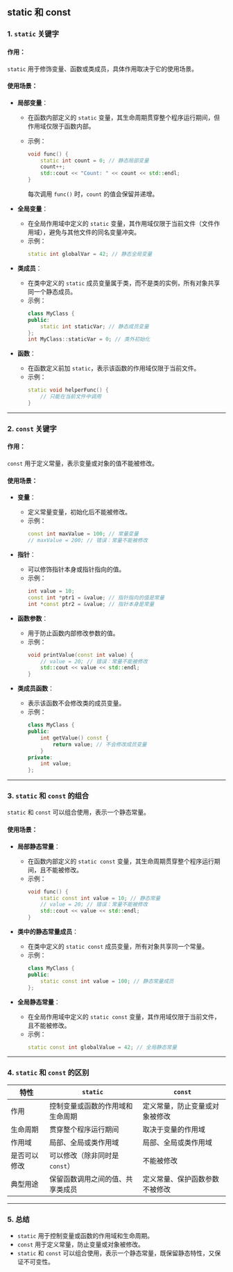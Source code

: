 ## static 和 const

### 1. `static` 关键字

#### 作用：

`static` 用于修饰变量、函数或类成员，具体作用取决于它的使用场景。

#### 使用场景：

- **局部变量**：

  - 在函数内部定义的 `static` 变量，其生命周期贯穿整个程序运行期间，但作用域仅限于函数内部。
  - 示例：
    ```cpp
    void func() {
        static int count = 0; // 静态局部变量
        count++;
        std::cout << "Count: " << count << std::endl;
    }
    ```

    每次调用 `func()` 时，`count` 的值会保留并递增。
- **全局变量**：

  - 在全局作用域中定义的 `static` 变量，其作用域仅限于当前文件（文件作用域），避免与其他文件的同名变量冲突。
  - 示例：
    ```cpp
    static int globalVar = 42; // 静态全局变量
    ```
- **类成员**：

  - 在类中定义的 `static` 成员变量属于类，而不是类的实例，所有对象共享同一个静态成员。
  - 示例：
    ```cpp
    class MyClass {
    public:
        static int staticVar; // 静态成员变量
    };
    int MyClass::staticVar = 0; // 类外初始化
    ```
- **函数**：

  - 在函数定义前加 `static`，表示该函数的作用域仅限于当前文件。
  - 示例：
    ```cpp
    static void helperFunc() {
        // 只能在当前文件中调用
    }
    ```

---

### 2. `const` 关键字

#### 作用：

`const` 用于定义常量，表示变量或对象的值不能被修改。

#### 使用场景：

- **变量**：

  - 定义常量变量，初始化后不能被修改。
  - 示例：
    ```cpp
    const int maxValue = 100; // 常量变量
    // maxValue = 200; // 错误：常量不能被修改
    ```
- **指针**：

  - 可以修饰指针本身或指针指向的值。
  - 示例：
    ```cpp
    int value = 10;
    const int *ptr1 = &value; // 指针指向的值是常量
    int *const ptr2 = &value; // 指针本身是常量
    ```
- **函数参数**：

  - 用于防止函数内部修改参数的值。
  - 示例：
    ```cpp
    void printValue(const int value) {
        // value = 20; // 错误：常量不能被修改
        std::cout << value << std::endl;
    }
    ```
- **类成员函数**：

  - 表示该函数不会修改类的成员变量。
  - 示例：
    ```cpp
    class MyClass {
    public:
        int getValue() const {
            return value; // 不会修改成员变量
        }
    private:
        int value;
    };
    ```

---

### 3. `static` 和 `const` 的组合

`static` 和 `const` 可以组合使用，表示一个静态常量。

#### 使用场景：

- **局部静态常量**：

  - 在函数内部定义的 `static const` 变量，其生命周期贯穿整个程序运行期间，且不能被修改。
  - 示例：
    ```cpp
    void func() {
        static const int value = 10; // 静态常量
        // value = 20; // 错误：常量不能被修改
        std::cout << value << std::endl;
    }
    ```
- **类中的静态常量成员**：

  - 在类中定义的 `static const` 成员变量，所有对象共享同一个常量。
  - 示例：
    ```cpp
    class MyClass {
    public:
        static const int value = 100; // 静态常量成员
    };
    ```
- **全局静态常量**：

  - 在全局作用域中定义的 `static const` 变量，其作用域仅限于当前文件，且不能被修改。
  - 示例：
    ```cpp
    static const int globalValue = 42; // 全局静态常量
    ```

---

### 4. `static` 和 `const` 的区别

| 特性         | `static`                       | `const`                      |
| ------------ | -------------------------------- | ------------------------------ |
| 作用         | 控制变量或函数的作用域和生命周期 | 定义常量，防止变量或对象被修改 |
| 生命周期     | 贯穿整个程序运行期间             | 取决于变量的作用域             |
| 作用域       | 局部、全局或类作用域             | 局部、全局或类作用域           |
| 是否可以修改 | 可以修改（除非同时是 `const`） | 不能被修改                     |
| 典型用途     | 保留函数调用之间的值、共享类成员 | 定义常量、保护函数参数不被修改 |

---

### 5. 总结

- `static` 用于控制变量或函数的作用域和生命周期。
- `const` 用于定义常量，防止变量或对象被修改。
- `static` 和 `const` 可以组合使用，表示一个静态常量，既保留静态特性，又保证不可变性。
